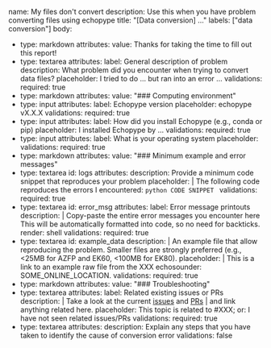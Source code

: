 name: My files don't convert
description: Use this when you have problem converting files using echopype
title: "[Data conversion] ..."
labels: ["data conversion"]
body:
  - type: markdown
    attributes:
      value: Thanks for taking the time to fill out this report!
  - type: textarea
    attributes:
      label: General description of problem
      description: What problem did you encounter when trying to convert data files?
      placeholder: I tried to do ... but ran into an error ...
    validations:
      required: true
  - type: markdown
    attributes:
      value: "### Computing environment"
  - type: input
    attributes:
      label: Echopype version
      placeholder: echopype vX.X.X
    validations:
      required: true
  - type: input
    attributes:
      label: How did you install Echopype (e.g., conda or pip)
      placeholder: I installed Echopype by ...
    validations:
      required: true
  - type: input
    attributes:
      label: What is your operating system
      placeholder:
    validations:
      required: true
  - type: markdown
    attributes:
      value: "### Minimum example and error messages"
  - type: textarea
    id: logs
    attributes:
      description: Provide a minimum code snippet that reproduces your problem
      placeholder: |
        The following code reproduces the errors I encountered:
        ```python
        CODE SNIPPET
        ```
    validations:
      required: true
  - type: textarea
    id: error_msg
    attributes:
      label: Error message printouts
      description: |
        Copy-paste the entire error messages you encounter here
        This will be automatically formatted into code, so no need for backticks.
      render: shell
    validations:
      required: true
  - type: textarea
    id: example_data
    description: |
      An example file that allow reproducing the problem.
      Smaller files are strongly preferred (e.g., <25MB for AZFP and EK60, <100MB for EK80).
    placeholder: |
      This is a link to an example raw file from the XXX echosounder: SOME_ONLINE_LOCATION. 
    validations:
      required: true
  - type: markdown
    attributes:
      value: "### Troubleshooting"
  - type: textarea
    attributes:
      label: Related existing issues or PRs
      description: |
        Take a look at the current [issues](https://github.com/OSOceanAcoustics/echopype/issues) and [PRs](https://github.com/OSOceanAcoustics/echopype/pulls) |
        and link anything related here.
      placeholder: This topic is related to #XXX; or: I have not seen related issues/PRs
    validations:
      required: true
  - type: textarea
    attributes:
      description: Explain any steps that you have taken to identify the cause of conversion error
    validations:
      false
